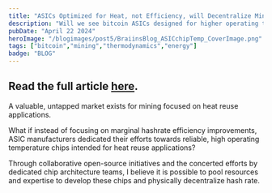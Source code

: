 ```yaml
---
title: "ASICs Optimized for Heat, not Efficiency, will Decentralize Mining"
description: "Will we see bitcoin ASICs designed for higher operating temperature and heat reuse? I go into the details with my first publication on the Braiins Blog!"
pubDate: "April 22 2024"
heroImage: "/blogimages/post5/BraiinsBlog_ASICchipTemp_CoverImage.png"
tags: ["bitcoin","mining","thermodynamics","energy"]
badge: "BLOG"
---
```


Read the full article <a href="https://braiins.com/blog/asics-optimized-for-heat-not-efficiency-will-decentralize-mining" target="_blank">here</a>.
---

A valuable, untapped market exists for mining focused on heat reuse applications.

What if instead of focusing on marginal hashrate efficiency improvements, ASIC manufacturers dedicated their efforts towards reliable, high operating temperature chips intended for heat reuse applications?

Through collaborative open-source initiatives and the concerted efforts by dedicated chip architecture teams, I believe it is possible to pool resources and expertise to develop these chips and physically decentralize hash rate.

